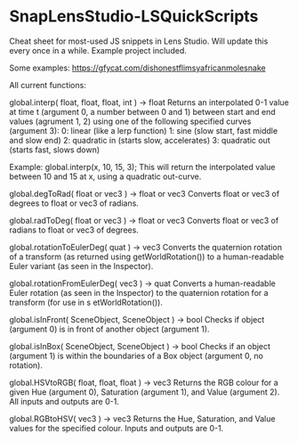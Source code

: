 # SnapLensStudio-LSQuickScripts
Cheat sheet for most-used JS snippets in Lens Studio. Will update this every once in a while.
Example project included.

Some examples: https://gfycat.com/dishonestflimsyafricanmolesnake





All current functions:


global.interp( float, float, float, int ) -> float
Returns an interpolated 0-1 value at time t (argument 0, a number between 0 and 1) between start and end values (agrument 1, 2) using one of the following specified curves (argument 3):
	0: linear (like a lerp function)
	1: sine (slow start, fast middle and slow end)
	2: quadratic in (starts slow, accelerates)
	3: quadratic out (starts fast, slows down)

Example: global.interp(x, 10, 15, 3);
This will return the interpolated value between 10 and 15 at x, using a quadratic out-curve.


global.degToRad( float or vec3 ) -> float or vec3
Converts float or vec3 of degrees to float or vec3 of radians.


global.radToDeg( float or vec3 ) -> float or vec3
Converts float or vec3 of radians to float or vec3 of degrees.


global.rotationToEulerDeg( quat ) -> vec3
Converts the quaternion rotation of a transform (as returned using getWorldRotation()) to a human-readable Euler variant (as seen in the Inspector).


global.rotationFromEulerDeg( vec3 ) -> quat
Converts a human-readable Euler rotation (as seen in the Inspector) to the quaternion rotation for a transform (for use in s etWorldRotation()).


global.isInFront( SceneObject, SceneObject ) -> bool
Checks if object (argument 0) is in front of another object (argument 1).


global.isInBox( SceneObject, SceneObject ) -> bool
Checks if an object (argument 1) is within the boundaries of a Box object (argument 0, no rotation).


global.HSVtoRGB( float, float, float ) -> vec3
Returns the RGB colour for a given Hue (argument 0), Saturation (argument 1), and Value (argument 2). All inputs and outputs are 0-1.


global.RGBtoHSV( vec3 ) -> vec3
Returns the Hue, Saturation, and Value values for the specified colour. Inputs and outputs are 0-1.
